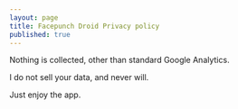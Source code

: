 ```yaml
---
layout: page
title: Facepunch Droid Privacy policy
published: true
---
```



Nothing is collected, other than standard Google Analytics. 

I do not sell your data, and never will.

Just enjoy the app.
